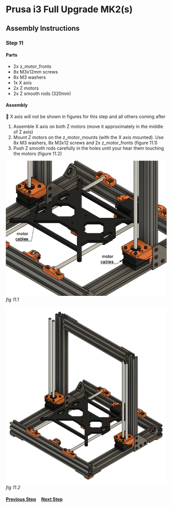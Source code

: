 # Prusa i3 Full Upgrade MK2(s)

## Assembly Instructions

### Step 11

#### Parts  

* 2x z_motor_fronts
* 8x M3x12mm screws
* 8x M3 washers
* 1x X axis
* 2x Z motors
* 2x Z smooth rods (320mm)

#### Assembly

:pushpin: X axis will not be shown in figures for this step and all others coming after

1. Assemble X axis on both Z motors (move it approximately in the middle of Z axis)
1. Mount Z motors on the z_motor_mounts (with the X axis mounted). Use 8x M3 washers, 8x M3x12 screws and 2x z_motor_fronts (figure 11.1)
1. Push Z smooth rods carefully in the holes until your hear them touching the motors (figure 11.2)


![](img/fig11.1.jpg)\
*fig 11.1*

![](img/fig11.2.jpg)\
*fig 11.2*

#### [Previous Step](step10.md) &nbsp;&nbsp;&nbsp; [Next Step](step12.md)
